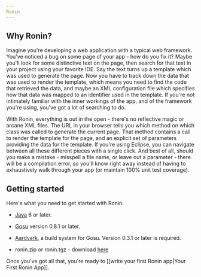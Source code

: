 ```yaml
---
Ronin
---
```


## Why Ronin?

Imagine you're developing a web application with a typical web framework.
You've noticed a bug on some page of your app - how do you fix it? Maybe
you'll look for some distinctive text on the page, then search for that text
in your project using your favorite IDE. Say the text turns up a template
which was used to generate the page. Now you have to track down the data that
was used to render the template, which means you need to find the code that
retrieved the data, and maybe an XML configuration file which specifies how
that data was mapped to an identifier used in the template. If you're not
intimately familiar with the inner workings of the app, and of the framework
you're using, you've got a lot of searching to do.

With Ronin, everything is out in the open - there's no reflective magic or
arcane XML files. The URL in your browser tells you which method on which
class was called to generate the current page. That method contains a call to
render the template for the page, and an explicit set of parameters providing
the data for the template. If you're using Eclipse, you can navigate between
all these different pieces with a single click. And best of all, should you
make a mistake - misspell a file name, or leave out a parameter - there will
be a compilation error, so you'll know right away instead of having to
exhaustively walk through your app (or maintain 100% unit test coverage).

## Getting started

Here's what you need to get started with Ronin:

  * [Java][3] 6 or later.

  * [Gosu][4] version 0.8.1 or later.

  * [Aardvark][5], a build system for Gosu.  Version 0.3.1 or later is required.

  * ronin.zip or ronin.tgz - download [here][6]

Once you've got all that, you're ready to [[write your first Ronin app|Your First Ronin App]].

   [3]: http://java.sun.com/javase/downloads/index.jsp

   [4]: http://www.gosu-lang.org/

   [5]: https://github.com/vark/Aardvark/downloads

   [6]: https://github.com/kprevas/ronin/downloads
